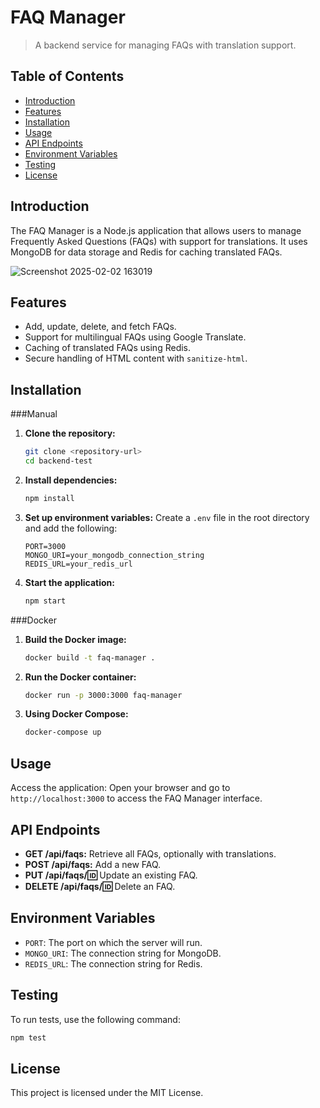 # FAQ Manager

> A backend service for managing FAQs with translation support.

## Table of Contents

- [Introduction](#introduction)
- [Features](#features)
- [Installation](#installation)
- [Usage](#usage)
- [API Endpoints](#api-endpoints)
- [Environment Variables](#environment-variables)
- [Testing](#testing)
- [License](#license)

## Introduction

The FAQ Manager is a Node.js application that allows users to manage Frequently Asked Questions (FAQs) with support for translations. It uses MongoDB for data storage and Redis for caching translated FAQs.

![Screenshot 2025-02-02 163019](https://github.com/user-attachments/assets/39742254-c7cf-4558-ac90-af1f9edc8d02)


## Features

- Add, update, delete, and fetch FAQs.
- Support for multilingual FAQs using Google Translate.
- Caching of translated FAQs using Redis.
- Secure handling of HTML content with `sanitize-html`.

## Installation

###Manual

1. **Clone the repository:**
   ```bash
   git clone <repository-url>
   cd backend-test
   ```

2. **Install dependencies:**
   ```bash
   npm install
   ```

3. **Set up environment variables:**
   Create a `.env` file in the root directory and add the following:
   ```env
   PORT=3000
   MONGO_URI=your_mongodb_connection_string
   REDIS_URL=your_redis_url
   ```

4. **Start the application:**
   ```bash
   npm start
   ```


###Docker

1. **Build the Docker image:**
   ```bash
   docker build -t faq-manager .
2. **Run the Docker container:**
    ```bash
    docker run -p 3000:3000 faq-manager
3. **Using Docker Compose:**
   ```bash
   docker-compose up

## Usage

Access the application:
Open your browser and go to `http://localhost:3000` to access the FAQ Manager interface.

## API Endpoints

- **GET /api/faqs:** Retrieve all FAQs, optionally with translations.
- **POST /api/faqs:** Add a new FAQ.
- **PUT /api/faqs/:id:** Update an existing FAQ.
- **DELETE /api/faqs/:id:** Delete an FAQ.

## Environment Variables

- `PORT`: The port on which the server will run.
- `MONGO_URI`: The connection string for MongoDB.
- `REDIS_URL`: The connection string for Redis.

## Testing

To run tests, use the following command:
```bash
npm test
```

## License

This project is licensed under the MIT License.
